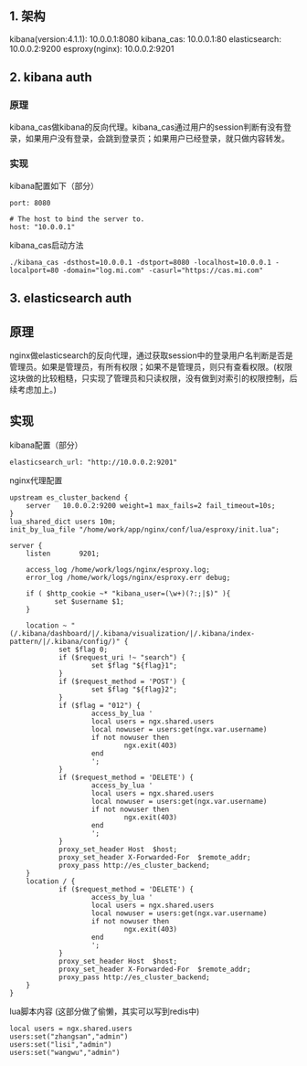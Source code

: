 ## 1. 架构
kibana(version:4.1.1): 10.0.0.1:8080
kibana_cas: 10.0.0.1:80
elasticsearch: 10.0.0.2:9200
esproxy(nginx): 10.0.0.2:9201

## 2. kibana auth

### 原理
kibana_cas做kibana的反向代理。kibana_cas通过用户的session判断有没有登录，如果用户没有登录，会跳到登录页；如果用户已经登录，就只做内容转发。
### 实现
kibana配置如下（部分）
```
port: 8080

# The host to bind the server to.
host: "10.0.0.1"
```
kibana_cas启动方法
```
./kibana_cas -dsthost=10.0.0.1 -dstport=8080 -localhost=10.0.0.1 -localport=80 -domain="log.mi.com" -casurl="https://cas.mi.com"
```

## 3. elasticsearch auth
## 原理
nginx做elasticsearch的反向代理，通过获取session中的登录用户名判断是否是管理员。如果是管理员，有所有权限；如果不是管理员，则只有查看权限。(权限这块做的比较粗糙，只实现了管理员和只读权限，没有做到对索引的权限控制，后续考虑加上。)
## 实现
kibana配置（部分）
```
elasticsearch_url: "http://10.0.0.2:9201"
```
nginx代理配置
```
upstream es_cluster_backend {
    server   10.0.0.2:9200 weight=1 max_fails=2 fail_timeout=10s;
}
lua_shared_dict users 10m;
init_by_lua_file "/home/work/app/nginx/conf/lua/esproxy/init.lua";

server {
    listen       9201;
         
    access_log /home/work/logs/nginx/esproxy.log;
    error_log /home/work/logs/nginx/esproxy.err debug;
        
    if ( $http_cookie ~* "kibana_user=(\w+)(?:;|$)" ){ 
           set $username $1;                
    }

    location ~ "(/.kibana/dashboard/|/.kibana/visualization/|/.kibana/index-pattern/|/.kibana/config/)" {
            set $flag 0;
            if ($request_uri !~ "search") {
                    set $flag "${flag}1";
            }
            if ($request_method = 'POST') {
                    set $flag "${flag}2";
            }
            if ($flag = "012") {
                    access_by_lua '
                    local users = ngx.shared.users
                    local nowuser = users:get(ngx.var.username)
                    if not nowuser then
                            ngx.exit(403)
                    end
                    ';
            }
            if ($request_method = 'DELETE') {
                    access_by_lua '
                    local users = ngx.shared.users
                    local nowuser = users:get(ngx.var.username)
                    if not nowuser then
                            ngx.exit(403)
                    end
                    ';
            }
            proxy_set_header Host  $host;
            proxy_set_header X-Forwarded-For  $remote_addr;
            proxy_pass http://es_cluster_backend;
    }
    location / {
            if ($request_method = 'DELETE') {
                    access_by_lua '
                    local users = ngx.shared.users
                    local nowuser = users:get(ngx.var.username)
                    if not nowuser then
                            ngx.exit(403)
                    end
                    ';
            }
            proxy_set_header Host  $host;
            proxy_set_header X-Forwarded-For  $remote_addr;
            proxy_pass http://es_cluster_backend;
    }
}
```
lua脚本内容 (这部分做了偷懒，其实可以写到redis中)
```
local users = ngx.shared.users
users:set("zhangsan","admin")
users:set("lisi","admin")
users:set("wangwu","admin")
```
